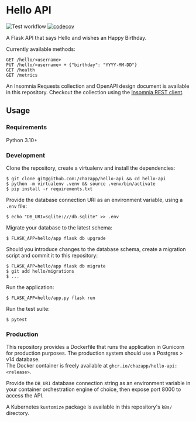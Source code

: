 # Hello API

![Test workflow](https://github.com/chazapp/hello-api/actions/workflows/tests.yml/badge.svg)
[![codecov](https://codecov.io/gh/chazapp/hello-api/branch/master/graph/badge.svg?token=R8F37BGZZM)](https://codecov.io/gh/chazapp/hello-api)

A Flask API that says Hello and wishes an Happy Birthday.

Currently available methods:

```
GET /hello/<username>
PUT /hello/<username> + {"birthday": "YYYY-MM-DD"}
GET /health
GET /metrics
```

An Insomnia Requests collection and OpenAPI design document is available in this
repository. Checkout the collection using the [Insomnia REST client](https://insomnia.rest/).

## Usage

### Requirements
Python 3.10+

### Development
Clone the repository, create a virtualenv and install the dependencies:

```
$ git clone git@github.com:/chazapp/hello-api && cd hello-api
$ python -m virtualenv .venv && source .venv/bin/activate
$ pip install -r requirements.txt
```

Provide the database connection URI as an environment variable, using a `.env` file:

```
$ echo "DB_URI=sqlite:///db.sqlite" >> .env
```

Migrate your database to the latest schema:

```
$ FLASK_APP=hello/app flask db upgrade
```

Should you introduce changes to the database schema, create a migration script
and commit it to this repository:

```
$ FLASK_APP=hello/app flask db migrate
$ git add hello/migrations
$ ...
```

Run the application:
```
$ FLASK_APP=hello/app.py flask run
```

Run the test suite:

```
$ pytest
```

### Production

This repository provides a Dockerfile that runs the application in Gunicorn
for production purposes. The production system should use a Postgres > v14 database.  
The Docker container is freely available at `ghcr.io/chazapp/hello-api:<release>`.  

Provide the `DB_URI` database connection string as an environment variable in
your container orchestration engine of choice, then expose port 8000 to access
the API. 
  
A Kubernetes `kustomize` package is available in this repository's `k8s/` directory.